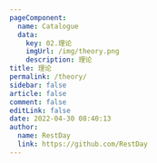 ```yaml
---
pageComponent: 
  name: Catalogue
  data: 
    key: 02.理论
    imgUrl: /img/theory.png
    description: 理论
title: 理论
permalink: /theory/
sidebar: false
article: false
comment: false
editLink: false
date: 2022-04-30 08:40:13
author: 
  name: RestDay
  link: https://github.com/RestDay
---
```

